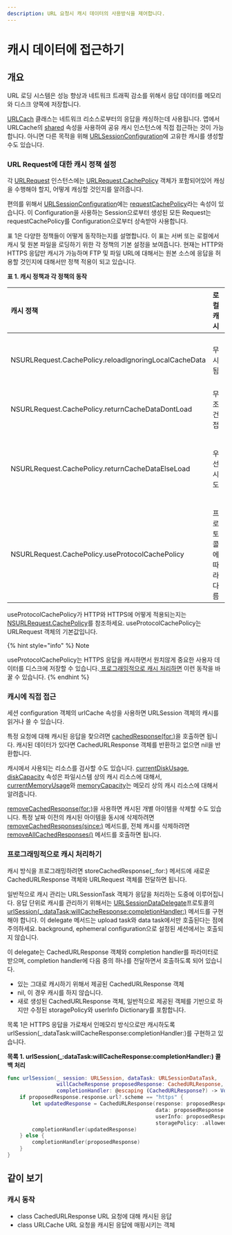 ```yaml
---
description: URL 요청시 캐시 데이터의 사용방식을 제어합니다.
---
```


# 캐시 데이터에 접근하기

## 개요

URL 로딩 시스템은 성능 향상과 네트워크 트래픽 감소를 위해서 응답 데이터를 메모리와 디스크 양쪽에 저장합니다.

[URLCach](../../../etc/not-found.md) 클래스는 네트워크 리소스로부터의 응답을 캐싱하는데 사용됩니다. 앱에서 URLCache의 [shared](../../../etc/not-found.md) 속성을 사용하여 공유 캐시 인스턴스에 직접 접근하는 것이 가능합니다. 아니면 다른 목적을 위해  [URLSessionConfiguration](urlsession/urlsessionconfiguration.md)에 고유한 캐시를 생성할 수도 있습니다.

### URL Request에 대한 캐시 정책 설정

각 [URLRequest](../../../etc/not-found.md) 인스턴스에는 [URLRequest.CachePolicy](../../../etc/not-found.md) 객체가 포함되어있어 캐싱을 수행해야 할지,  어떻게 캐싱할 것인지를 알려줍니다.

편의를 위해서 [URLSessionConfiguration](urlsession/urlsessionconfiguration.md)에는 [requestCachePolicy](../../../etc/not-found.md)라는 속성이 있습니다. 이 Configuration을 사용하는 Session으로부터 생성된 모든 Request는 requestCachePolicy를 Configuration으로부터 상속받아 사용합니다.

표 1은 다양한 정책들이 어떻게 동작하는지를 설명합니다. 이 표는 서버 또는 로컬에서 캐시 및 원본 파일을 로딩하기 위한 각 정책의 기본 설정을 보여줍니다. 현재는 HTTP와 HTTPS 응답만 캐시가 가능하며 FTP 및 파일 URL에 대해서는 원본 소스에 응답을 허용할 것인지에 대해서만 정책 적용이 되고 있습니다.

**표 1. 캐시 정책과 각 정책의 동작** 

| 캐시 정책 | 로컬 캐시 | 원본 소스 |
| :--- | :--- | :--- |
| NSURLRequest.CachePolicy.reloadIgnoringLocalCacheData | 무시됨 | 무조건 접근 |
| NSURLRequest.CachePolicy.returnCacheDataDontLoad | 무조건 접 | 무시됨 |
| NSURLRequest.CachePolicy.returnCacheDataElseLoad | 우선 시도 | 필요하다면 접근 |
| NSURLRequest.CachePolicy.useProtocolCachePolicy | 프로토콜에 따라 다름 | 프로토콜에 따라 다름 |

useProtocolCachePolicy가 HTTP와 HTTPS에 어떻게 적용되는지는 [NSURLRequest.CachePolicy](../../../etc/not-found.md)를 참조하세요. useProtocolCachePolicy는 URLRequest 객체의 기본값입니다.

{% hint style="info" %}
Note

useProtocolCachePolicy는 HTTPS 응답을 캐시하면서 원치않게 중요한 사용자 데이터를 디스크에 저장할 수 있습니다.[ 프로그래밍적으로 캐시 처리하면](accessing-cached-data.md#undefined-3) 이런 동작을 바꿀 수 있습니다. 
{% endhint %}

### 캐시에 직접 접근

세션 configuration 객체의 urlCache 속성을 사용하면 URLSession 객체의 캐시를 읽거나 쓸 수 있습니다.

특정 요청에 대해 캐시된 응답을 찾으려면 [cachedResponse\(for:\)](../../../etc/not-found.md)을 호출하면 됩니다. 캐시된 데이터가 있다면 CachedURLResponse 객체를 반환하고 없으면 nil을 반환합니다.

캐시에서 사용되는 리소스를 검사할 수도 있습니다. [currentDiskUsage](../../../etc/not-found.md), [diskCapacity](../../../etc/not-found.md) 속성은 파일시스템 상의 캐시 리소스에 대해서, [currentMemoryUsage](../../../etc/not-found.md)와 [memoryCapacity](../../../etc/not-found.md)는 메모리 상의 캐시 리소스에 대해서 알려줍니다.

[removeCachedResponse\(for:\)](../../../etc/not-found.md)을 사용하면 캐시된 개별 아이템을 삭제할 수도 있습니다. 특정 날짜 이전의 캐시된 아이템을 동시에 삭제하려면 [removeCachedResponses\(since:\)](../../../etc/not-found.md) 메서드를, 전체 캐시를 삭제하려면 [removeAllCachedResponses\(\)](../../../etc/not-found.md) 메서드를 호출하면 됩니다.

### 프로그래밍적으로 캐시 처리하기

캐시 방식을 프로그래밍하려면 storeCachedResponse\(\_:for:\) 메서드에 새로운 CachedURLResponse 객체와 URLRequest 객체를 전달하면 됩니다.

일반적으로 캐시 관리는 URLSessionTask 객체가 응답을 처리하는 도중에 이루어집니다. 응답 단위로 캐시를 관리하기 위해서는 [URLSessionDataDelegate](../../../etc/not-found.md)프로토콜의  [urlSession\(\_:dataTask:willCacheResponse:completionHandler:\)](../../../etc/not-found.md) 메서드를 구현해야 합니다. 이 delegate 메서드는 upload task와 data task에서만 호출된다는 점에 주의하세요. background, ephemeral configuration으로 설정된 세션에서는 호출되지 않습니다.

이 delegate는 CachedURLResponse 객체와 completion handler를 파라미터로 받으며, completion handler에 다음 중의 하나를 전달하면서 호출하도록 되어 있습니다.

* 있는 그대로 캐시하기 위해서 제공된 CachedURLResponse 객체
* nil, 이 경우 캐시를 하지 않습니다.
* 새로 생성된 CachedURLResponse 객체, 일반적으로 제공된 객체를 기반으로 하지만 수정된 storagePolicy와 userInfo Dictionary를 포함합니다.

목록 1은 HTTPS 응답을 가로채서 인메모리 방식으로만 캐시하도록 urlSession\(\_:dataTask:willCacheResponse:completionHandler:\)를 구현하고 있습니다.

**목록 1. urlSession\(\_:dataTask:willCacheResponse:completionHandler:\) 콜백 처리**

```swift
func urlSession(_ session: URLSession, dataTask: URLSessionDataTask,
                willCacheResponse proposedResponse: CachedURLResponse,
                completionHandler: @escaping (CachedURLResponse?) -> Void) {
    if proposedResponse.response.url?.scheme == "https" {
        let updatedResponse = CachedURLResponse(response: proposedResponse.response,
                                                data: proposedResponse.data,
                                                userInfo: proposedResponse.userInfo,
                                                storagePolicy: .allowedInMemoryOnly)
        completionHandler(updatedResponse)
    } else {
        completionHandler(proposedResponse)
    }
}
```

## 같이 보기

### 캐시 동작

* class CachedURLResponse URL 요청에 대해 캐시된 응답
* class URLCache URL 요청을 캐시된 응답에 매핑시키는 객체









